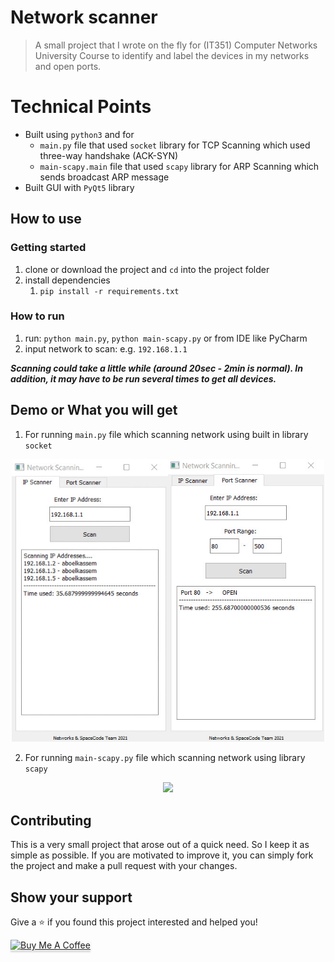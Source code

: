 # Network scanner

> A small project that I wrote on the fly for (IT351) Computer Networks University Course to identify and label the devices in my networks and open ports.


# Technical Points
- Built using `python3` and for 
  - `main.py` file that used `socket` library for TCP Scanning which used three-way handshake (ACK-SYN)
  - `main-scapy.main` file that used `scapy` library for ARP Scanning which sends broadcast ARP message
- Built GUI with `PyQt5` library

## How to use

### Getting started
 1. clone or download the project and `cd` into the project folder
 2. install dependencies
    1. `pip install -r requirements.txt`

### How to run
1. run: `python main.py`, `python main-scapy.py` or from IDE like PyCharm
2. input network to scan: e.g. `192.168.1.1`

***Scanning could take a little while (around 20sec - 2min is normal). In addition, it may have to be run several times to get all devices.***

## Demo or What you will get
1. For running `main.py` file which scanning network using built in library `socket`

<p align="center" width="100%">
  <img src="https://github.com/aboelkassem/Network-Scanner/blob/master/images/main.jpg" width="500" hight="500"/>
</p>

2. For running `main-scapy.py` file which scanning network using library `scapy`

<p align="center" width="100%">
  <img src="https://github.com/aboelkassem/Network-Scanner/blob/master
  /images/main-scapy.jpg" width="500" hight="500"/>
</p>

## Contributing
This is a very small project that arose out of a quick need. So I keep it as simple as possible. If you are motivated to improve it, you can simply fork the project and make a pull request with your changes. 

## Show your support

Give a ⭐️ if you found this project interested and helped you!

<a href="https://www.buymeacoffee.com/aboelkassem" target="_blank"><img src="https://www.buymeacoffee.com/assets/img/custom_images/orange_img.png" alt="Buy Me A Coffee" style="height: 41px !important;width: 174px !important;box-shadow: 0px 3px 2px 0px rgba(190, 190, 190, 0.5) !important;-webkit-box-shadow: 0px 3px 2px 0px rgba(190, 190, 190, 0.5) !important;" ></a>


